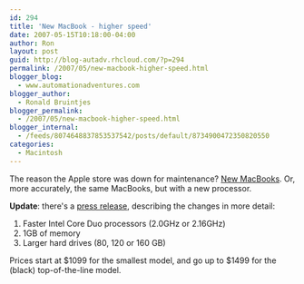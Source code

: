 ```yaml
---
id: 294
title: 'New MacBook - higher speed'
date: 2007-05-15T10:18:00-04:00
author: Ron
layout: post
guid: http://blog-autadv.rhcloud.com/?p=294
permalink: /2007/05/new-macbook-higher-speed.html
blogger_blog:
  - www.automationadventures.com
blogger_author:
  - Ronald Bruintjes
blogger_permalink:
  - /2007/05/new-macbook-higher-speed.html
blogger_internal:
  - /feeds/8074648837853537542/posts/default/8734900472350820550
categories:
  - Macintosh
---
```

The reason the Apple store was down for maintenance? [New MacBooks](http://www.apple.com/macbook/macbook.html). Or, more accurately, the same MacBooks, but with a new processor.

**Update**: there's a [press release](http://www.apple.com/pr/library/2007/05/15macbook.html), describing the changes in more detail:

  1. Faster Intel Core Duo processors (2.0GHz or 2.16GHz)
  2. 1GB of memory
  3. Larger hard drives (80, 120 or 160 GB)

Prices start at $1099 for the smallest model, and go up to $1499 for the (black) top-of-the-line model.